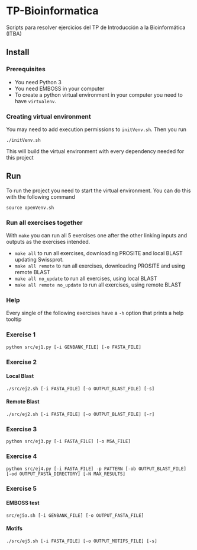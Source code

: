 # TP-Bioinformatica
Scripts para resolver ejercicios del TP de Introducción a la Bioinformática (ITBA)

## Install
### Prerequisites
- You need Python 3
- You need EMBOSS in your computer
- To create a python virtual environment in your computer you need to have `virtualenv`.

### Creating virtual environment
You may need to add execution permissions to `initVenv.sh`. Then you run
```
./initVenv.sh
```
This will build the virtual environment with every dependency needed for this project

## Run
To run the project you need to start the virtual environment. You can do this with the following command
```
source openVenv.sh
```

### Run all exercises together
With `make` you can run all 5 exercises one after the other linking inputs and outputs as the exercises intended. 
- `make all` to run all exercises, downloading PROSITE and local BLAST updating Swissprot. 
- `make all remote` to run all exercises, downloading PROSITE and using remote BLAST
- `make all no_update` to run all exercises, using local BLAST
- `make all remote no_update` to run all exercises, using remote BLAST

### Help
Every single of the following exercises have a `-h` option that prints a help tooltip

### Exercise 1
```
python src/ej1.py [-i GENBANK_FILE] [-o FASTA_FILE] 
```

### Exercise 2
#### Local Blast
```
./src/ej2.sh [-i FASTA_FILE] [-o OUTPUT_BLAST_FILE] [-s]
```

#### Remote Blast
```
./src/ej2.sh [-i FASTA_FILE] [-o OUTPUT_BLAST_FILE] [-r]
```

### Exercise 3
```
python src/ej3.py [-i FASTA_FILE] [-o MSA_FILE]
```

### Exercise 4
```
python src/ej4.py [-i FASTA_FILE] -p PATTERN [-ob OUTPUT_BLAST_FILE] [-od OUTPUT_FASTA_DIRECTORY] [-N MAX_RESULTS]
```

### Exercise 5
#### EMBOSS test
```
src/ej5a.sh [-i GENBANK_FILE] [-o OUTPUT_FASTA_FILE]
```

#### Motifs
```
./src/ej5.sh [-i FASTA_FILE] [-o OUTPUT_MOTIFS_FILE] [-s]
```
